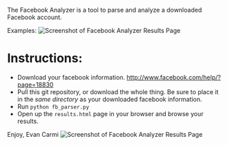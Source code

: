 The Facebook Analyzer is a tool to parse and analyze a downloaded Facebook account.

Examples:
![Screenshot of Facebook Analyzer Results Page](http://cloud.github.com/downloads/carmi/facebook-analyzer/fb-analyzer.png)


# Instructions:

* Download your facebook information. http://www.facebook.com/help/?page=18830
* Pull this git repository, or download the whole thing. Be sure to place it in the *same directory* as your downloaded facebook information.
* Run `python fb_parser.py`
* Open up the `results.html` page in your browser and browse your results.

Enjoy,
Evan Carmi
<img src="http://cloud.github.com/downloads/carmi/facebook-analyzer/fb-analyzer.png" alt="Screenshot of Facebook Analyzer Results Page">